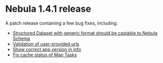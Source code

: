 # Nebula 1.4.1 release

A patch release containing a few bug fixes, including:
- [Structured Dataset with generic format should be castable to Nebula Schema](https://github.com/nebulaclouds/nebulapropeller/commit/48c37ded438ea18aaca60b74e748760057b3a48a)
- [Validation of user-provided urls](https://github.com/nebulaclouds/nebulaadmin/pull/537/files)
- [Show correct app version in info](https://github.com/nebulaclouds/nebulaconsole/commit/a299398e9e2a7180a845d116f27cbdb7db46bae2)
- [Fix cache status of Map Tasks](https://github.com/nebulaclouds/nebulaconsole/commit/2a40b099204f7781b432e6a9b53e94eb038d2943)
